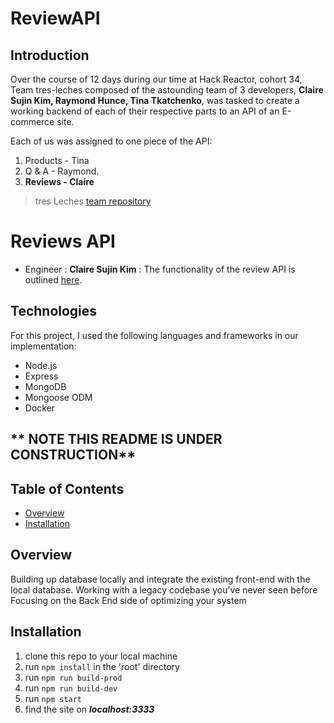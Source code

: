 # ReviewAPI

## Introduction

Over the course of 12 days during our time at Hack Reactor, cohort 34, Team tres-leches composed of the astounding team of 3 developers, **Claire Sujin Kim, Raymond Hunce, Tina Tkatchenko**, was tasked to create a working backend of each of their respective parts to an API of an E-commerce site. 

Each of us was assigned to one piece of the API:

1. Products - Tina
2. Q & A - Raymond.  
3. **Reviews - Claire** 

> tres Leches [team repository](https://github.com/hrnyc34-SDC-tresLeches)

# Reviews API

- Engineer : **Claire Sujin Kim**
 : The functionality of the review API is outlined [here](https://gist.github.com/trentgoing/d69849d6c16b82d279ffc4ecd127f49f#file-reviews-md).

## Technologies
For this project, I used the following languages and frameworks in our implementation:
- Node.js
- Express
- MongoDB
- Mongoose ODM
- Docker

## ** NOTE THIS README IS UNDER CONSTRUCTION**

## Table of Contents

- [Overview](#overview)
- [Installation](#installation)


## Overview 
Building up database locally and integrate the existing front-end with the local database.
Working with a legacy codebase you’ve never seen before
Focusing on the Back End side of optimizing your system

## Installation
  1. clone this repo to your local machine
  2. run ```npm install``` in the 'root' directory
  2. run ```npm run build-prod```
  3. run ```npm run build-dev```
  4. run ```npm start```
  5. find the site on ***localhost:3333***

